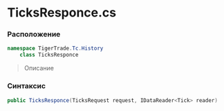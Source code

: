 
# TicksResponce.cs
### Расположение
```csharp
namespace TigerTrade.Tc.History  
    class TicksResponce
```

> Описание

### Синтаксис
```csharp
public TicksResponce(TicksRequest request, IDataReader<Tick> reader)
```
